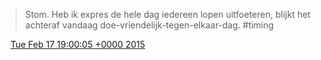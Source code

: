 > Stom\. Heb ik expres de hele dag iedereen lopen uitfoeteren, blijkt het achteraf vandaag doe\-vriendelijk\-tegen\-elkaar\-dag\. \#timing

<img src="../../media/tweet.ico" width="12" /> [Tue Feb 17 19:00:05 +0000 2015](https://twitter.com/DromerDenker/status/567760413044248577)